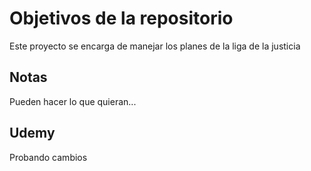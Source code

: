 # Objetivos de la repositorio

Este proyecto se encarga de manejar los planes de la liga de la justicia


## Notas
Pueden hacer lo que quieran...

## Udemy
Probando cambios
